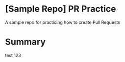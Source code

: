# [Sample Repo] PR Practice
A sample repo for practicing how to create Pull Requests
# Summary
test 123
